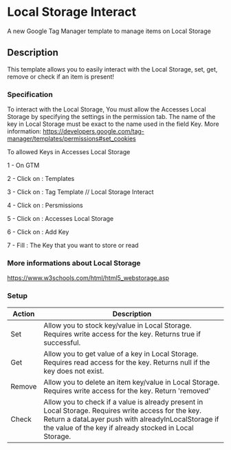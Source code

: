 # Local Storage Interact
A new Google Tag Manager template to manage items on Local Storage

## Description
This template allows you to easily interact with the Local Storage, set, get, remove or check if an item is present!

### Specification
To interact with the Local Storage, You must allow the Accesses Local Storage by specifying the settings in the permission tab. The name of the key in Local Storage must be exact to the name used in the field Key. More information: https://developers.google.com/tag-manager/templates/permissions#set_cookies

To allowed Keys in Accesses Local Storage


1 - On GTM

2 - Click on : Templates

3 - Click on : Tag Template // Local Storage Interact

4 - Click on : Persmissions

5 - Click on : Accesses Local Storage

6 - Click on : Add Key

7 - Fill : The Key that you want to store or read

### More informations about Local Storage
https://www.w3schools.com/html/html5_webstorage.asp

### Setup
| Action | Description
| ------------- | ------------- |
| Set  | Allow you to stock key/value in Local Storage. Requires write access for the key. Returns true if successful. |
| Get  | Allow you to get value of a key in Local Storage. Requires read access for the key. Returns null if the key does not exist. |
| Remove  | Allow you to delete an item key/value in Local Storage. Requires write access for the key. Return 'removed' |
| Check  | Allow you to check if a value is already present in Local Storage. Requires write access for the key. Return a dataLayer push with alreadyInLocalStorage if the value of the key if already stocked in Local Storage. |
